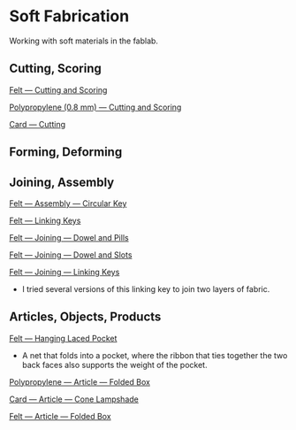 # Soft Fabrication

Working with soft materials in the fablab.


## Cutting, Scoring

[Felt — Cutting and Scoring](felt-cutting-and-scoring)

[Polypropylene (0.8 mm) — Cutting and Scoring ](polypropylene-cutting_scoring)

[Card — Cutting](card-cutting)


## Forming, Deforming


## Joining, Assembly
[Felt — Assembly — Circular Key](felt-assembly-circular_key)

[Felt — Linking Keys](felt-joining-linking_keys)

[Felt — Joining — Dowel and Pills](felt-joining-dowel-and-pills)

[Felt — Joining — Dowel and Slots](felt-joining-dowel-and-slots)

[Felt — Joining — Linking Keys](felt-joining-linking_keys)

* I tried several versions of this linking key to join two layers of fabric.

## Articles, Objects, Products

[Felt — Hanging Laced Pocket](felt-article-hanging_laced_pocket)

* A net that folds into a pocket, where the ribbon that ties together the two back faces also supports the weight of the pocket.

[Polypropylene — Article — Folded Box](polypropylene-article-folded_box)

[Card — Article — Cone Lampshade](card-article-cone_lampshade)

[Felt — Article — Folded Box](felt-article-folded_box)
